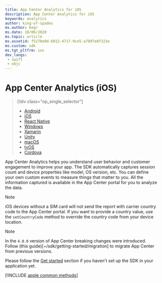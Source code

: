 ```yaml
---
title: App Center Analytics for iOS
description: App Center Analytics for iOS
keywords: analytics
author: king-of-spades
ms.author: kegr
ms.date: 10/06/2020
ms.topic: article
ms.assetid: f5270e0d-6012-4717-9ce5-a7097e8f323e
ms.custom: sdk
ms.tgt_pltfrm: ios
dev_langs:  
 - swift
 - objc
---
```


# App Center Analytics (iOS)

> [!div  class="op_single_selector"]
> * [Android](android.md)
> * [iOS](ios.md)
> * [React Native](react-native.md)
> * [Windows](windows.md)
> * [Xamarin](xamarin.md)
> * [Unity](unity.md)
> * [macOS](macos.md)
> * [tvOS](tvos.md)
> * [Cordova](cordova.md)

App Center Analytics helps you understand user behavior and customer engagement to improve your app. The SDK automatically captures session count and device properties like model, OS version, etc. You can define your own custom events to measure things that matter to you. All the information captured is available in the App Center portal for you to analyze the data.

> [!NOTE]
> iOS devices without a SIM card will not send the report with carrier country code to the App Center portal. If you want to provide a country value, use the `setCountryCode` method to override the country code from your device location.

> [!NOTE]
> In the `4.0.0` version of App Center breaking changes were introduced. Follow (this guide)[~/sdk/getting-started/migration] to migrate App Center from previous versions.

Please follow the [Get started](~/sdk/getting-started/ios.md) section if you haven't set up the SDK in your application yet.

[!INCLUDE [apple common methods](includes/apple-common-methods.md)]
